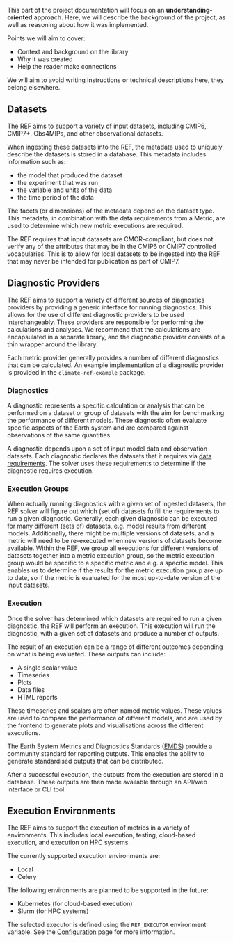 This part of the project documentation
will focus on an **understanding-oriented** approach.
Here, we will describe the background of the project,
as well as reasoning about how it was implemented.

Points we will aim to cover:

- Context and background on the library
- Why it was created
- Help the reader make connections

We will aim to avoid writing instructions or technical descriptions here,
they belong elsewhere.


## Datasets

The REF aims to support a variety of input datasets,
including CMIP6, CMIP7+, Obs4MIPs, and other observational datasets.

When ingesting these datasets into the REF,
the metadata used to uniquely describe the datasets is stored in a database.
This metadata includes information such as:

* the model that produced the dataset
* the experiment that was run
* the variable and units of the data
* the time period of the data

The facets (or dimensions) of the metadata depend on the dataset type.
This metadata, in combination with the data requirements from a Metric,
are used to determine which new metric executions are required.

The REF requires that input datasets are CMOR-compliant,
but does not verify any of the attributes that may be in the CMIP6 or CMIP7 controlled vocabularies.
This is to allow for local datasets to be ingested into the REF that may never be intended for publication as part of CMIP7.


## Diagnostic Providers

The REF aims to support a variety of different sources of diagnostics providers by providing a generic interface for running diagnostics.
This allows for the use of different diagnostic providers to be used interchangeably.
These providers are responsible for performing the calculations and analyses.
We recommend that the calculations are encapsulated in a separate library,
and the diagnostic provider consists of a thin wrapper around the library.

Each metric provider generally provides a number of different diagnostics that can be calculated.
An example implementation of a diagnostic provider is provided in the `climate-ref-example` package.

### Diagnostics

A diagnostic represents a specific calculation or analysis that can be performed on a dataset
or group of datasets with the aim for benchmarking the performance of different models.
These diagnostic often evaluate specific aspects of the Earth system and are compared against
observations of the same quantities.

A diagnostic depends upon a set of input model data and observation datasets.
Each diagnostic declares the datasets that it requires via [data requirements](../how-to-guites/dataset-selection.py).
The solver uses these requirements to determine if the diagnostic requires execution.


### Execution Groups

When actually running diagnostics with a given set of ingested datasets,
the REF solver will figure out which (set of) datasets fulfill the requirements to run a given diagnostic.
Generally, each given diagnostic can be executed for many different (sets of) datasets,
e.g. model results from different models.
Additionally, there might be multiple versions of datasets,
and a metric will need to be re-executed when new versions of datasets become available.
Within the REF, we group all executions for different versions of datasets together into a metric execution group,
so the metric execution group would be specific to a specific metric and e.g. a specific model.
This enables us to determine if the results for the metric execution group are up to date,
so if the metric is evaluated for the most up-to-date version of the input datasets.

### Execution

Once the solver has determined which datasets are required to run a given diagnostic,
the REF will perform an execution.
This execution will run the diagnostic, with a given set of datasets and produce a number of outputs.

The result of an execution can be a range of different outcomes depending on what is being evaluated.
These outputs can include:

* A single scalar value
* Timeseries
* Plots
* Data files
* HTML reports

These timeseries and scalars are often named metric values.
These values are used to compare the performance of different models,
and are used by the frontend to generate plots and visualisations across the different executions.

The Earth System Metrics and Diagnostics Standards
([EMDS](https://github.com/Earth-System-Diagnostics-Standards/EMDS))
provide a community standard for reporting outputs.
This enables the ability to generate standardised outputs that can be distributed.

After a successful execution,
the outputs from the execution are stored in a database.
These outputs are then made available through an API/web interface or CLI tool.


## Execution Environments

The REF aims to support the execution of metrics in a variety of environments.
This includes local execution, testing, cloud-based execution, and execution on HPC systems.

The currently supported execution environments are:

* Local
* Celery

The following environments are planned to be supported in the future:

* Kubernetes (for cloud-based execution)
* Slurm (for HPC systems)

The selected executor is defined using the `REF_EXECUTOR` environment variable.
See the [Configuration](../configuration.md) page for more information.
